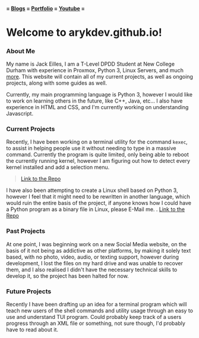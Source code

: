 #### = [Blogs](blog.md) = [Portfolio](portfolio.md) = [Youtube](youtube.md) =

# Welcome to arykdev.github.io!

### About Me
My name is Jack Eilles, I am a T-Level DPDD Student at New College Durham with experience in Proxmox, Python 3, Linux Servers, and much [more](portfolio.md).
This website will contain all of my current projects, as well as ongoing projects, along with some guides as well.

Currently, my main programming language is Python 3, however I would like to work on learning others in the future, like C++, Java, etc...
I also have experience in HTML and CSS, and I'm currently working on understanding Javascript.

### Current Projects

Recently, I have been working on a terminal utility for the command `kexec`, to assist in helping people use it without needing to type in a massive command.
Currently the program is quite limited, only being able to reboot the currently running kernel, however I am figuring out how to detect every kernel installed and add a selection menu.
> [Link to the Repo](https://github.com/ArykDev/KExUtil "Repo Link to KExUtil")

I have also been attempting to create a Linux shell based on Python 3, however I feel that it might need to be rewritten in another language, which would ruin the entire basis of the project, if anyone knows how I could have a Python program as a binary file in Linux, please E-Mail me.
. [Link to the Repo](https://github.com/ArykDev/PySH "Repo Link to PySH")
### Past Projects

At one point, I was beginning work on a new Social Media website, on the basis of it not being as addictive as other platforms, by making it solely text based, with no photo, video, audio, or texting support, however during development, I lost the files on my hard drive and was unable to recover them, and I also realised I didn't have the necessary technical skills to develop it, so the project has been halted for now.

### Future Projects

Recently I have been drafting up an idea for a terminal program which will teach new users of the shell commands and utility usage through an easy to use and understand TUI program.
Could probably keep track of a users progress through an XML file or something, not sure though, I'd probably have to read about it.